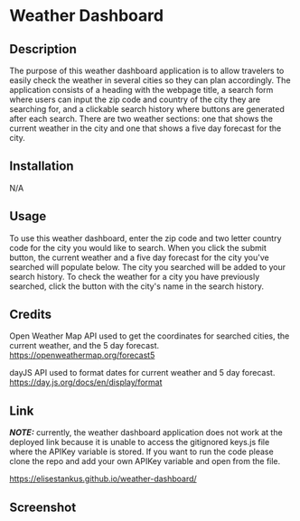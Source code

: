 # Weather Dashboard

## Description

The purpose of this weather dashboard application is to allow travelers to easily check the weather in several cities so they can plan accordingly. The application consists of a heading with the webpage title, a search form where users can input the zip code and country of the city they are searching for, and a clickable search history where buttons are generated after each search. There are two weather sections: one that shows the current weather in the city and one that shows a five day forecast for the city.

## Installation

N/A

## Usage

To use this weather dashboard, enter the zip code and two letter country code for the city you would like to search. When you click the submit button, the current weather and a five day forecast for the city you've searched will populate below. The city you searched will be added to your search history. To check the weather for a city you have previously searched, click the button with the city's name in the search history. 

## Credits

Open Weather Map API used to get the coordinates for searched cities, the current weather, and the 5 day forecast.
https://openweathermap.org/forecast5 

dayJS API used to format dates for current weather and 5 day forecast.
https://day.js.org/docs/en/display/format


## Link

***NOTE:*** currently, the weather dashboard application does not work at the deployed link because it is unable to access the gitignored keys.js file where the APIKey variable is stored. If you want to run the code please clone the repo and add your own APIKey variable and open from the file.

https://elisestankus.github.io/weather-dashboard/

## Screenshot


